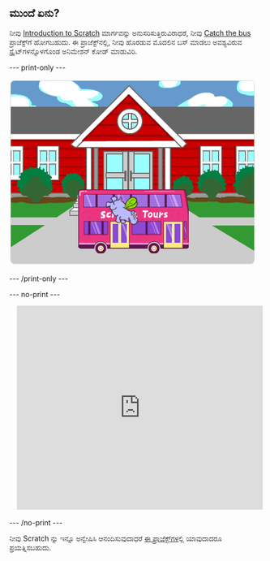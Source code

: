 ## ಮುಂದೆ ಏನು?

ನೀವು [Introduction to Scratch](https://projects.raspberrypi.org/en/pathways/scratch-intro) ಮಾರ್ಗವನ್ನು ಅನುಸರಿಸುತ್ತಿರುವಿರಾಧರೆ, ನೀವು [Catch the bus](https://projects.raspberrypi.org/en/projects/catch-the-bus) ಪ್ರಾಜೆಕ್ಟ್‌ಗೆ ಹೋಗಬಹುದು. ಈ ಪ್ರಾಜೆಕ್ಟ್‌ನಲ್ಲಿ, ನೀವು ಹೊರಡುವ ಮೊದಲಿನ ಬಸ್‌ ಮಾಡಲು ಅವಶ್ಯವಿರುವ ಸ್ಪ್ರೈಟ್‌ಗಳನ್ನೊಳಗೊಂಡ ಅನಿಮೇಶನ್‌ ಕೋಡ್‌ ಮಾಡುವಿರಿ.

--- print-only ---

!['Catch the bus' ಪ್ರಾಜೆಕ್ಟ್.](images/scratch-tour-bus.png)

--- /print-only ---

--- no-print ---

<div class="scratch-preview" style="margin-left: 15px;">
  <iframe allowtransparency="true" width="485" height="402" src="https://scratch.mit.edu/projects/embed/724160134/?autostart=false" frameborder="0"></iframe>
</div>

--- /no-print ---

ನೀವು Scratch ನ್ನು ಇನ್ನೂ ಅನ್ವೇಷಿಸಿ ಆನಂದಿಸುವುದಾಧರೆ [ಈ ಪ್ರಾಜೆಕ್ಟ್‌ಗಳ](https://projects.raspberrypi.org/en/projects?software%5B%5D=scratch&curriculum%5B%5D=%201)ಲ್ಲಿ ಯಾವುದಾದರೂ ಪ್ರಯತ್ನಿಸಬಹುದು.
